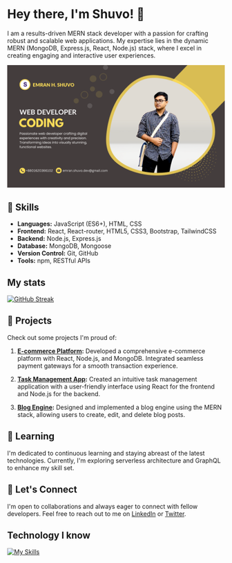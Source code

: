 # Hey there, I'm Shuvo! 👋

I am a results-driven MERN stack developer with a passion for crafting robust and scalable web applications. My expertise lies in the dynamic MERN (MongoDB, Express.js, React, Node.js) stack, where I excel in creating engaging and interactive user experiences.

![Cover photo that says about me](https://raw.githubusercontent.com/Emranhossainshuvo/Emranhossainshuvo/main/asset/%2B8801620366102.png)

## 🔧 Skills 
  
- **Languages:** JavaScript (ES6+), HTML, CSS
- **Frontend:** React, React-router, HTML5, CSS3, Bootstrap, TailwindCSS
- **Backend:** Node.js, Express.js
- **Database:** MongoDB, Mongoose
- **Version Control:** Git, GitHub
- **Tools:** npm, RESTful APIs


## My  stats 

[![GitHub Streak](https://github-readme-streak-stats.herokuapp.com?user=Emranhossainshuvo&theme=highcontrast)](https://git.io/streak-stats)  
 
## 🚀 Projects
 
Check out some projects I'm proud of:
 
1. **[E-commerce Platform](https://bistro-boss-1c45d.web.app/):**
   Developed a comprehensive e-commerce platform with React, Node.js, and MongoDB. Integrated seamless payment gateways for a smooth transaction experience.

2. **[Task Management App](https://car-repair-practice.web.app/):**
   Created an intuitive task management application with a user-friendly interface using React for the frontend and Node.js for the backend.

3. **[Blog Engine](link-to-project-3):**
   Designed and implemented a blog engine using the MERN stack, allowing users to create, edit, and delete blog posts.

## 🌱 Learning 

I'm dedicated to continuous learning and staying abreast of the latest technologies. Currently, I'm exploring serverless architecture and GraphQL to enhance my skill set.

## 💬 Let's Connect

I'm open to collaborations and always eager to connect with fellow developers. Feel free to reach out to me on [LinkedIn](https://www.linkedin.com/in/md-emran-hossain-shuvo-0711802a4/) or [Twitter](https://twitter.com/Shuvo0031770590).


## Technology I know


[![My Skills](https://skillicons.dev/icons?i=js,html,react,vscode,css,express)](https://skillicons.dev)